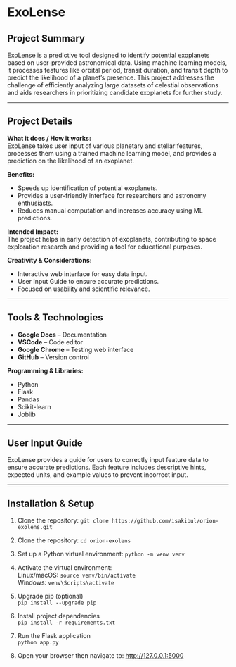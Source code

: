 # ExoLense

## Project Summary
ExoLense is a predictive tool designed to identify potential exoplanets based on user-provided astronomical data. Using machine learning models, it processes features like orbital period, transit duration, and transit depth to predict the likelihood of a planet’s presence. This project addresses the challenge of efficiently analyzing large datasets of celestial observations and aids researchers in prioritizing candidate exoplanets for further study.

---

## Project Details
**What it does / How it works:**  
ExoLense takes user input of various planetary and stellar features, processes them using a trained machine learning model, and provides a prediction on the likelihood of an exoplanet.  

**Benefits:**  
- Speeds up identification of potential exoplanets.  
- Provides a user-friendly interface for researchers and astronomy enthusiasts.  
- Reduces manual computation and increases accuracy using ML predictions.  

**Intended Impact:**  
The project helps in early detection of exoplanets, contributing to space exploration research and providing a tool for educational purposes.

**Creativity & Considerations:**  
- Interactive web interface for easy data input.  
- User Input Guide to ensure accurate predictions.  
- Focused on usability and scientific relevance.  

---

## Tools & Technologies
- **Google Docs** – Documentation  
- **VSCode** – Code editor  
- **Google Chrome** – Testing web interface  
- **GitHub** – Version control  

**Programming & Libraries:**  
- Python  
- Flask  
- Pandas  
- Scikit-learn  
- Joblib  

---


## User Input Guide
ExoLense provides a guide for users to correctly input feature data to ensure accurate predictions. Each feature includes descriptive hints, expected units, and example values to prevent incorrect input.

---

## Installation & Setup

1. Clone the repository:
`git clone https://github.com/isakibul/orion-exolens.git`

2. Clone the repository:
`cd orion-exolens`

3. Set up a Python virtual environment:
`python -m venv venv`

4. Activate the virtual environment:<br>
Linux/macOS: `source venv/bin/activate`<br>
Windows: `venv\Scripts\activate`

5. Upgrade pip (optional)<br>
`pip install --upgrade pip`

6. Install project dependencies<br>
`pip install -r requirements.txt`

7. Run the Flask application<br>
`python app.py`

8. Open your browser then navigate to: http://127.0.0.1:5000

